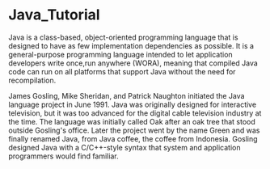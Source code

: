# Java_Tutorial

Java is a class-based, object-oriented programming language that is designed to have as few implementation dependencies as possible.
It is a general-purpose programming language intended to let application developers write once,run anywhere (WORA), meaning that
compiled Java code can run on all platforms that support Java without the need for recompilation.

James Gosling, Mike Sheridan, and Patrick Naughton initiated the Java language project in June 1991. Java was originally designed for interactive television, but it was too advanced for the digital cable television industry at the time. The language was initially called Oak after an oak tree that stood outside Gosling's office. Later the project went by the name Green and was finally renamed Java, from Java coffee, the coffee from Indonesia. Gosling designed Java with a C/C++-style syntax that system and application programmers would find familiar.
